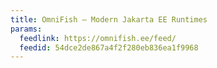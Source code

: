 ```yaml
---
title: OmniFish – Modern Jakarta EE Runtimes
params:
  feedlink: https://omnifish.ee/feed/
  feedid: 54dce2de867a4f2f280eb836ea1f9968
---
```

